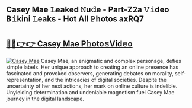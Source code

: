 ## Casey Mae 𝙻eaked 𝙽u𝚍e - Part-Z2a 𝚅𝚒deo B𝚒kini 𝙻eaks - Hot All 𝙿hotos axRQ7

# <h2><a href="http://ld3j6v.urlbe.top/?page=Casey+Mae">🔗🔗👉👉 Casey Mae P𝚑oto𝚜Vid𝚎o</a></h2>

[![Casey Mae](https://i.imgur.com/eBuTRDB.gif)](http://ld3j6v.urlbe.top/?page=Casey+Mae)
Casey Mae, an enigmatic and complex personage, defies simple labels. Her unique approach to creating an online presence has fascinated and provoked observers, generating debates on morality, self-representation, and the intricacies of digital societies. Despite the uncertainty of her next actions, her mark on online culture is indelible. Unyielding determination and undeniable magnetism fuel Casey Mae journey in the digital landscape.
